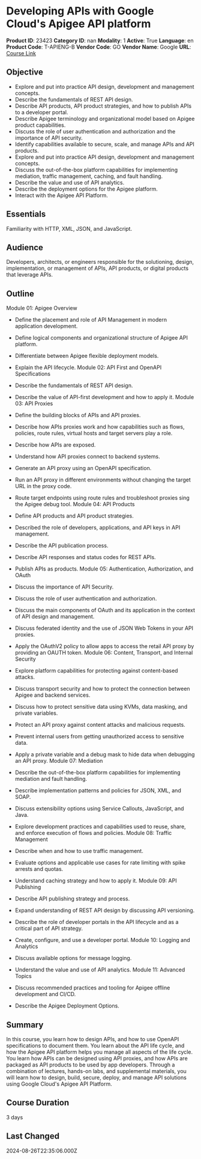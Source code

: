 # Developing APIs with Google Cloud's Apigee API platform

**Product ID**: 23423
**Category ID**: nan
**Modality**: 1
**Active**: True
**Language**: en
**Product Code**: T-APIENG-B
**Vendor Code**: GO
**Vendor Name**: Google
**URL**: [Course Link](https://www.fastlaneus.com/course/google-t-apieng-b)

## Objective
- Explore and put into practice API design, development and management concepts.
- Describe the fundamentals of REST API design.
- Describe API products, API product strategies, and how to publish APIs to a developer portal.
- Describe Apigee terminology and organizational model based on Apigee product capabilities.
- Discuss the role of user authentication and authorization and the importance of API security.
- Identify capabilities available to secure, scale, and manage APIs and API products.
- Explore and put into practice API design, development and management concepts.
- Discuss the out-of-the-box platform capabilities for implementing mediation, traffic management, caching, and fault handling.
- Describe the value and use of API analytics.
- Describe the deployment options for the Apigee platform.
- Interact with the Apigee API Platform.

## Essentials
Familiarity with HTTP, XML, JSON, and JavaScript.

## Audience
Developers, architects, or engineers responsible for the solutioning, design, implementation, or management of APIs, API products, or digital products that leverage APIs.

## Outline
Module 01: Apigee Overview


- Define the placement and role of API Management in modern application development.
- Define logical components and organizational structure of Apigee API platform.
- Differentiate between Apigee flexible deployment models.
- Explain the API lifecycle.
Module 02: API First and OpenAPI Specifications


- Describe the fundamentals of REST API design.
- Describe the value of API-first development and how to apply it.
Module 03: API Proxies


- Define the building blocks of APIs and API proxies.
- Describe how APIs proxies work and how capabilities such as flows, policies, route rules, virtual hosts and target servers play a role.
- Describe how APIs are exposed.
- Understand how API proxies connect to backend systems.
- Generate an API proxy using an OpenAPI specification.
- Run an API proxy in different environments without changing the target URL in the proxy code.
- Route target endpoints using route rules and troubleshoot proxies sing the Apigee debug tool.
Module 04: API Products


- Define API products and API product strategies.
- Described the role of developers, applications, and API keys in API management.
- Describe the API publication process.
- Describe API responses and status codes for REST APIs.
- Publish APIs as products.
Module 05: Authentication, Authorization, and OAuth


- Discuss the importance of API Security.
- Discuss the role of user authentication and authorization.
- Discuss the main components of OAuth and its application in the context of API design and management.
- Discuss federated identity and the use of JSON Web Tokens in your API proxies.
- Apply the OAuthV2 policy to allow apps to access the retail API proxy by providing an OAUTH token.
Module 06: Content, Transport, and Internal Security


- Explore platform capabilities for protecting against content-based attacks.
- Discuss transport security and how to protect the connection between Apigee and backend services.
- Discuss how to protect sensitive data using KVMs, data masking, and private variables.
- Protect an API proxy against content attacks and malicious requests.
- Prevent internal users from getting unauthorized access to sensitive data.
- Apply a private variable and a debug mask to hide data when debugging an API proxy.
Module 07: Mediation


- Describe the out-of-the-box platform capabilities for implementing mediation and fault handling.
- Describe implementation patterns and policies for JSON, XML, and SOAP.
- Discuss extensibility options using Service Callouts, JavaScript, and Java.
- Explore development practices and capabilities used to reuse, share, and enforce execution of flows and policies.
Module 08: Traffic Management


- Describe when and how to use traffic management.
- Evaluate options and applicable use cases for rate limiting with spike arrests and quotas.
- Understand caching strategy and how to apply it.
Module 09: API Publishing


- Describe API publishing strategy and process.
- Expand understanding of REST API design by discussing API versioning.
- Describe the role of developer portals in the API lifecycle and as a critical part of API strategy.
- Create, configure, and use a developer portal.
Module 10: Logging and Analytics


- Discuss available options for message logging.
- Understand the value and use of API analytics.
Module 11: Advanced Topics


- Discuss recommended practices and tooling for Apigee offline development and CI/CD.
- Describe the Apigee Deployment Options.

## Summary
In this course, you learn how to design APIs, and how to use OpenAPI specifications to document them. You learn about the API life cycle, and how the Apigee API platform helps you manage all aspects of the life cycle. You learn how APIs can be designed using API proxies, and how APIs are packaged as API products to be used by app developers. Through a combination of lectures, hands-on labs, and supplemental materials, you will learn how to design, build, secure, deploy, and manage API solutions using Google Cloud's Apigee API Platform.

## Course Duration
3 days

## Last Changed
2024-08-26T22:35:06.000Z

